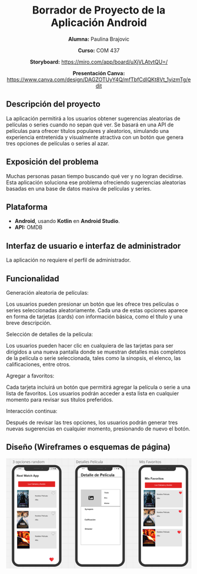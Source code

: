 <h1 align="center">Borrador de Proyecto de la Aplicación Android</h1>
<p align="center"><strong>Alumna:</strong> Paulina Brajovic</p>
<p align="center"><strong>Curso:</strong> COM 437</p>
<p align="center"><strong>Storyboard:</strong> <a href="https://miro.com/app/board/uXjVLAtvtQU=/" target="_blank">https://miro.com/app/board/uXjVLAtvtQU=/</a></p>
<p align="center"><strong>Presentación Canva:</strong> <a href="https://www.canva.com/design/DAGZOTUyY4Q/mfTbfCdIQKt8Vt_1yizmTg/edit">https://www.canva.com/design/DAGZOTUyY4Q/mfTbfCdIQKt8Vt_1yizmTg/edit</a></p>

<h2>Descripción del proyecto</h2>
<p>
    La aplicación permitirá a los usuarios obtener sugerencias aleatorias de películas o series cuando no sepan qué ver. Se basará en una API de películas para ofrecer títulos populares y aleatorios, simulando una experiencia entretenida y visualmente atractiva con un botón que genera tres opciones de películas o series al azar.
</p>

<h2>Exposición del problema</h2>
<p>
    Muchas personas pasan tiempo buscando qué ver y no logran decidirse. Esta aplicación soluciona ese problema ofreciendo sugerencias aleatorias basadas en una base de datos masiva de películas y series.
</p>

<h2>Plataforma</h2>
<ul>
    <li><strong>Android</strong>, usando <strong>Kotlin</strong> en <strong>Android Studio</strong>.</li>
    <li><strong>API:</strong> OMDB</li>
</ul>

<h2>Interfaz de usuario e interfaz de administrador</h2>
<p>La aplicación no requiere el perfil de administrador.</p>

<h2>Funcionalidad</h2>
<p>
    Generación aleatoria de películas: 
</p>
<p>
Los usuarios pueden presionar un botón que les ofrece tres películas o series seleccionadas aleatoriamente. Cada una de estas opciones aparece en forma de tarjetas (cards) con información básica, como el título y una breve descripción.
</p>

<p>
    Selección de detalles de la película: 
</p>
<p>
Los usuarios pueden hacer clic en cualquiera de las tarjetas para ser dirigidos a una nueva pantalla donde se muestran detalles más completos de la película o serie seleccionada, tales como la sinopsis, el elenco, las calificaciones, entre otros.
</p>
<p>
   Agregar a favoritos:
</p>
<p>
Cada tarjeta incluirá un botón que permitirá agregar la película o serie a una lista de favoritos. Los usuarios podrán acceder a esta lista en cualquier momento para revisar sus títulos preferidos.
</p>
<p>
  Interacción continua:
</p>
<p>
Después de revisar las tres opciones, los usuarios podrán generar tres nuevas sugerencias en cualquier momento, presionando de nuevo el botón.
</p>

<h2>Diseño (Wireframes o esquemas de página)</h2>
<img src="./Documentacion/wireframe-app.png" alt="wireframe-app" />

